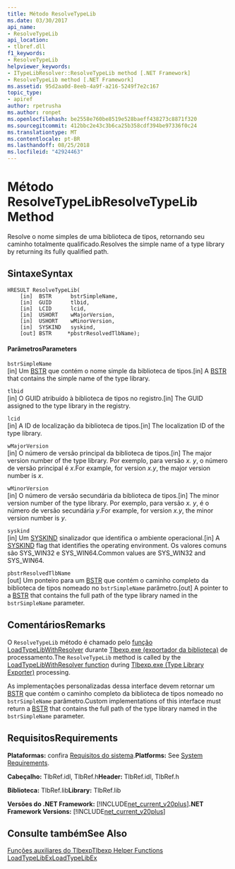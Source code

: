 ```yaml
---
title: Método ResolveTypeLib
ms.date: 03/30/2017
api_name:
- ResolveTypeLib
api_location:
- tlbref.dll
f1_keywords:
- ResolveTypeLib
helpviewer_keywords:
- ITypeLibResolver::ResolveTypeLib method [.NET Framework]
- ResolveTypeLib method [.NET Framework]
ms.assetid: 95d2aa0d-8eeb-4a9f-a216-5249f7e2c167
topic_type:
- apiref
author: rpetrusha
ms.author: ronpet
ms.openlocfilehash: be2558e760be8519e528baeff438273c8871f320
ms.sourcegitcommit: 412bbc2e43c3b6ca25b358cdf394be97336f0c24
ms.translationtype: MT
ms.contentlocale: pt-BR
ms.lasthandoff: 08/25/2018
ms.locfileid: "42924463"
---
```

# <a name="resolvetypelib-method"></a><span data-ttu-id="dbe3a-102">Método ResolveTypeLib</span><span class="sxs-lookup"><span data-stu-id="dbe3a-102">ResolveTypeLib Method</span></span>
<span data-ttu-id="dbe3a-103">Resolve o nome simples de uma biblioteca de tipos, retornando seu caminho totalmente qualificado.</span><span class="sxs-lookup"><span data-stu-id="dbe3a-103">Resolves the simple name of a type library by returning its fully qualified path.</span></span>  
  
## <a name="syntax"></a><span data-ttu-id="dbe3a-104">Sintaxe</span><span class="sxs-lookup"><span data-stu-id="dbe3a-104">Syntax</span></span>  
  
```  
HRESULT ResolveTypeLib(  
    [in]  BSTR      bstrSimpleName,  
    [in]  GUID      tlbid,  
    [in]  LCID      lcid,  
    [in]  USHORT    wMajorVersion,  
    [in]  USHORT    wMinorVersion,  
    [in]  SYSKIND   syskind,  
    [out] BSTR     *pbstrResolvedTlbName);  
```  
  
#### <a name="parameters"></a><span data-ttu-id="dbe3a-105">Parâmetros</span><span class="sxs-lookup"><span data-stu-id="dbe3a-105">Parameters</span></span>  
 `bstrSimpleName`  
 <span data-ttu-id="dbe3a-106">[in] Um [BSTR](https://docs.microsoft.com/previous-versions/windows/desktop/automat/bstr) que contém o nome simple da biblioteca de tipos.</span><span class="sxs-lookup"><span data-stu-id="dbe3a-106">[in] A [BSTR](https://docs.microsoft.com/previous-versions/windows/desktop/automat/bstr) that contains the simple name of the type library.</span></span>  
  
 `tlbid`  
 <span data-ttu-id="dbe3a-107">[in] O GUID atribuído à biblioteca de tipos no registro.</span><span class="sxs-lookup"><span data-stu-id="dbe3a-107">[in] The GUID assigned to the type library in the registry.</span></span>  
  
 `lcid`  
 <span data-ttu-id="dbe3a-108">[in] A ID de localização da biblioteca de tipos.</span><span class="sxs-lookup"><span data-stu-id="dbe3a-108">[in] The localization ID of the type library.</span></span>  
  
 `wMajorVersion`  
 <span data-ttu-id="dbe3a-109">[in] O número de versão principal da biblioteca de tipos.</span><span class="sxs-lookup"><span data-stu-id="dbe3a-109">[in] The major version number of the type library.</span></span> <span data-ttu-id="dbe3a-110">Por exemplo, para versão *x. y*, o número de versão principal é *x*.</span><span class="sxs-lookup"><span data-stu-id="dbe3a-110">For example, for version *x.y*, the major version number is *x*.</span></span>  
  
 `wMinorVersion`  
 <span data-ttu-id="dbe3a-111">[in] O número de versão secundária da biblioteca de tipos.</span><span class="sxs-lookup"><span data-stu-id="dbe3a-111">[in] The minor version number of the type library.</span></span> <span data-ttu-id="dbe3a-112">Por exemplo, para versão *x. y*, é o número de versão secundária *y*.</span><span class="sxs-lookup"><span data-stu-id="dbe3a-112">For example, for version *x.y*, the minor version number is *y*.</span></span>  
  
 `syskind`  
 <span data-ttu-id="dbe3a-113">[in] Um [SYSKIND](https://docs.microsoft.com/previous-versions/windows/desktop/api/oaidl/ne-oaidl-tagsyskind) sinalizador que identifica o ambiente operacional.</span><span class="sxs-lookup"><span data-stu-id="dbe3a-113">[in] A [SYSKIND](https://docs.microsoft.com/previous-versions/windows/desktop/api/oaidl/ne-oaidl-tagsyskind) flag that identifies the operating environment.</span></span> <span data-ttu-id="dbe3a-114">Os valores comuns são SYS_WIN32 e SYS_WIN64.</span><span class="sxs-lookup"><span data-stu-id="dbe3a-114">Common values are SYS_WIN32 and SYS_WIN64.</span></span>  
  
 `pbstrResolvedTlbName`  
 <span data-ttu-id="dbe3a-115">[out] Um ponteiro para um [BSTR](https://docs.microsoft.com/previous-versions/windows/desktop/automat/bstr) que contém o caminho completo da biblioteca de tipos nomeado no `bstrSimpleName` parâmetro.</span><span class="sxs-lookup"><span data-stu-id="dbe3a-115">[out] A pointer to a [BSTR](https://docs.microsoft.com/previous-versions/windows/desktop/automat/bstr) that contains the full path of the type library named in the `bstrSimpleName` parameter.</span></span>  
  
## <a name="remarks"></a><span data-ttu-id="dbe3a-116">Comentários</span><span class="sxs-lookup"><span data-stu-id="dbe3a-116">Remarks</span></span>  
 <span data-ttu-id="dbe3a-117">O `ResolveTypeLib` método é chamado pelo [função LoadTypeLibWithResolver](../../../../docs/framework/unmanaged-api/tlbexp/loadtypelibwithresolver-function.md) durante [Tlbexp.exe (exportador da biblioteca)](../../../../docs/framework/tools/tlbexp-exe-type-library-exporter.md) de processamento.</span><span class="sxs-lookup"><span data-stu-id="dbe3a-117">The `ResolveTypeLib` method is called by the [LoadTypeLibWithResolver function](../../../../docs/framework/unmanaged-api/tlbexp/loadtypelibwithresolver-function.md) during [Tlbexp.exe (Type Library Exporter)](../../../../docs/framework/tools/tlbexp-exe-type-library-exporter.md) processing.</span></span>  
  
 <span data-ttu-id="dbe3a-118">As implementações personalizadas dessa interface devem retornar um [BSTR](https://docs.microsoft.com/previous-versions/windows/desktop/automat/bstr) que contém o caminho completo da biblioteca de tipos nomeado no `bstrSimpleName` parâmetro.</span><span class="sxs-lookup"><span data-stu-id="dbe3a-118">Custom implementations of this interface must return a [BSTR](https://docs.microsoft.com/previous-versions/windows/desktop/automat/bstr) that contains the full path of the type library named in the `bstrSimpleName` parameter.</span></span>  
  
## <a name="requirements"></a><span data-ttu-id="dbe3a-119">Requisitos</span><span class="sxs-lookup"><span data-stu-id="dbe3a-119">Requirements</span></span>  
 <span data-ttu-id="dbe3a-120">**Plataformas:** confira [Requisitos do sistema](../../../../docs/framework/get-started/system-requirements.md).</span><span class="sxs-lookup"><span data-stu-id="dbe3a-120">**Platforms:** See [System Requirements](../../../../docs/framework/get-started/system-requirements.md).</span></span>  
  
 <span data-ttu-id="dbe3a-121">**Cabeçalho:** TlbRef.idl, TlbRef.h</span><span class="sxs-lookup"><span data-stu-id="dbe3a-121">**Header:** TlbRef.idl, TlbRef.h</span></span>  
  
 <span data-ttu-id="dbe3a-122">**Biblioteca:** TlbRef.lib</span><span class="sxs-lookup"><span data-stu-id="dbe3a-122">**Library:** TlbRef.lib</span></span>  
  
 <span data-ttu-id="dbe3a-123">**Versões do .NET Framework:** [!INCLUDE[net_current_v20plus](../../../../includes/net-current-v20plus-md.md)]</span><span class="sxs-lookup"><span data-stu-id="dbe3a-123">**.NET Framework Versions:** [!INCLUDE[net_current_v20plus](../../../../includes/net-current-v20plus-md.md)]</span></span>  
  
## <a name="see-also"></a><span data-ttu-id="dbe3a-124">Consulte também</span><span class="sxs-lookup"><span data-stu-id="dbe3a-124">See Also</span></span>  
 [<span data-ttu-id="dbe3a-125">Funções auxiliares do Tlbexp</span><span class="sxs-lookup"><span data-stu-id="dbe3a-125">Tlbexp Helper Functions</span></span>](../../../../docs/framework/unmanaged-api/tlbexp/index.md)  
 [<span data-ttu-id="dbe3a-126">LoadTypeLibEx</span><span class="sxs-lookup"><span data-stu-id="dbe3a-126">LoadTypeLibEx</span></span>](https://docs.microsoft.com/previous-versions/windows/desktop/api/oleauto/nf-oleauto-loadtypelibex)
